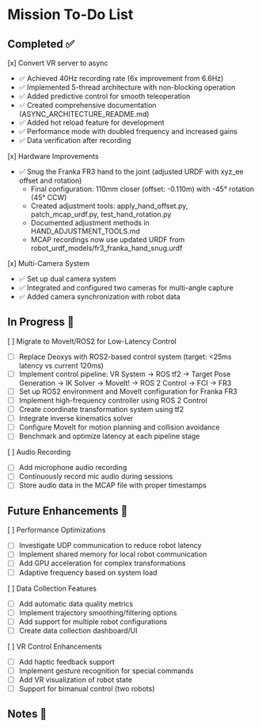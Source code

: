 # Mission To-Do List

## Completed ✅

[x] Convert VR server to async

- ✅ Achieved 40Hz recording rate (6x improvement from 6.6Hz)
- ✅ Implemented 5-thread architecture with non-blocking operation
- ✅ Added predictive control for smooth teleoperation
- ✅ Created comprehensive documentation (ASYNC_ARCHITECTURE_README.md)
- ✅ Added hot reload feature for development
- ✅ Performance mode with doubled frequency and increased gains
- ✅ Data verification after recording

[x] Hardware Improvements

- ✅ Snug the Franka FR3 hand to the joint (adjusted URDF with xyz_ee offset and rotation)
  - Final configuration: 110mm closer (offset: -0.110m) with -45° rotation (45° CCW)
  - Created adjustment tools: apply_hand_offset.py, patch_mcap_urdf.py, test_hand_rotation.py
  - Documented adjustment methods in HAND_ADJUSTMENT_TOOLS.md
  - MCAP recordings now use updated URDF from robot_urdf_models/fr3_franka_hand_snug.urdf

[x] Multi-Camera System

- ✅ Set up dual camera system
- ✅ Integrated and configured two cameras for multi-angle capture
- ✅ Added camera synchronization with robot data

## In Progress 🚧

[ ] Migrate to MoveIt/ROS2 for Low-Latency Control

- [ ] Replace Deoxys with ROS2-based control system (target: <25ms latency vs current 120ms)
- [ ] Implement control pipeline: VR System → ROS tf2 → Target Pose Generation → IK Solver → MoveIt! → ROS 2 Control → FCI → FR3
- [ ] Set up ROS2 environment and MoveIt configuration for Franka FR3
- [ ] Implement high-frequency controller using ROS 2 Control
- [ ] Create coordinate transformation system using tf2
- [ ] Integrate inverse kinematics solver
- [ ] Configure MoveIt for motion planning and collision avoidance
- [ ] Benchmark and optimize latency at each pipeline stage

[ ] Audio Recording

- [ ] Add microphone audio recording
- [ ] Continuously record mic audio during sessions
- [ ] Store audio data in the MCAP file with proper timestamps

## Future Enhancements 🔮

[ ] Performance Optimizations

- [ ] Investigate UDP communication to reduce robot latency
- [ ] Implement shared memory for local robot communication
- [ ] Add GPU acceleration for complex transformations
- [ ] Adaptive frequency based on system load

[ ] Data Collection Features

- [ ] Add automatic data quality metrics
- [ ] Implement trajectory smoothing/filtering options
- [ ] Add support for multiple robot configurations
- [ ] Create data collection dashboard/UI

[ ] VR Control Enhancements

- [ ] Add haptic feedback support
- [ ] Implement gesture recognition for special commands
- [ ] Add VR visualization of robot state
- [ ] Support for bimanual control (two robots)

## Notes 📝
